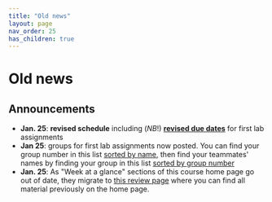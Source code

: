 ```yaml
---
title: "Old news"
layout: page
nav_order: 25
has_children: true
---
```




# Old news



## Announcements

- **Jan. 25**: **revised schedule** including (*NB*!) [**revised due dates**](./duedates) for first lab assignments
- **Jan 25**:  groups for first lab assignments now posted. You can find your group number in this list [sorted by name](./labs/groups/groups-by-name), then find your teammates' names by finding your group in this list [sorted by group number](./labs/groups/groups-by-num)
- **Jan. 25**: As "Week at a glance" sections of this course home page go out of date, they migrate to [this review page](./previous/) where you can find all material previously on the home page.
